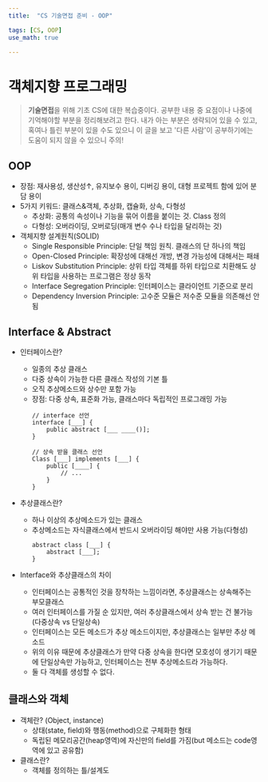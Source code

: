 ```yaml
---
title:	"CS 기술면접 준비 - OOP"

tags: [CS, OOP]
use_math: true

---
```

# 객체지향 프로그래밍

> **기술면접**을 위해 기초 CS에 대한 복습중이다.
공부한 내용 중 요점이나 나중에 기억해야할 부분을 정리해보려고 한다.
내가 아는 부분은 생략되어 있을 수 있고, 혹여나 틀린 부분이 있을 수도 있으니 이 글을 보고 '다른 사람'이 공부하기에는 도움이 되지 않을 수 있으니 주의!


## OOP
- 장점: 재사용성, 생산성↑, 유지보수 용이, 디버깅 용이, 대형 프로젝트 함에 있어 분담 용이
- 5가지 키워드: 클래스&객체, 추상화, 캡슐화, 상속, 다형성
    - 추상화: 공통의 속성이나 기능을 묶어 이름을 붙이는 것. Class 정의
    - 다형성: 오버라이딩, 오버로딩(매개 변수 수나 타입을 달리하는 것)
- 객체지향 설계원칙(SOLID)
    - Single Responsible Principle: 단일 책임 원칙. 클래스의 단 하나의 책임
    - Open-Closed Principle: 확장성에 대해선 개방, 변경 가능성에 대해서는 패쇄
    - Liskov Substitution Principle: 상위 타입 객체를 하위 타입으로 치환해도 상위 타입을 사용하는 프로그램은 정상 동작
    - Interface Segregation Principle: 인터페이스는 클라이언트 기준으로 분리
    - Dependency Inversion Principle: 고수준 모듈은 저수준 모듈을 의존해선 안됨
    
## Interface & Abstract
- 인터페이스란?
    - 일종의 추상 클래스
    - 다중 상속이 가능한 다른 클래스 작성의 기본 틀
    - 오직 추상메소드와 상수만 포함 가능
    - 장점: 다중 상속, 표준화 가능, 클래스마다 독립적인 프로그래밍 가능  
	   ```   
	   // interface 선언
	   interface [___] {
	       public abstract [___ ____()];
	   }

	   // 상속 받을 클래스 선언
	   Class [___] implements [___] {
	       public [____] {
	           // ...
	       }
	   }
	   ```
    
- 추상클래스란?
    - 하나 이상의 추상메소드가 있는 클래스
    - 추상메소드는 자식클래스에서 반드시 오버라이딩 해야만 사용 가능(다형성)
	   ```
	   abstract class [___] {
	       abstract [___];
	   }
	   ```
    
- Interface와 추상클래스의 차이
    - 인터페이스는 공통적인 것을 장착하는 느낌이라면, 추상클래스는 상속해주는 부모클래스
    - 여러 인터페이스를 가질 순 있지만, 여러 추상클래스에서 상속 받는 건 불가능 (다중상속 vs 단일상속)
    - 인터페이스는 모든 메소드가 추상 메소드이지만, 추상클래스는 일부만 추상 메소드
    - 위의 이유 때문에 추상클래스가 만약 다중 상속을 한다면 모호성이 생기기 때문에 단일상속만 가능하고, 인터페이스는 전부 추상메소드라 가능하다.
    - 둘 다 객체를 생성할 수 없다.

## 클래스와 객체
- 객체란? (Object, instance)
    - 상태(state, field)와 행동(method)으로 구체화한 형태
    - 독립된 메모리공간(heap영역)에 자신만의 field를 가짐(but 메소드는 code영역에 있고 공유함)
- 클래스란?
    - 객체를 정의하는 틀/설계도